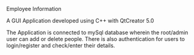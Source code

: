 Employee Information

A GUI Application developed using C++ with QtCreator 5.0 

The Application is connected to mySql database wherein the root/admin user can add or delete people.
There is also authentication for users to login/register and check/enter their details.
